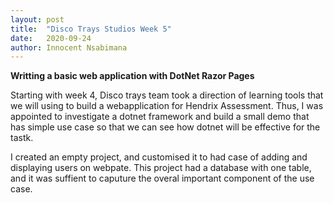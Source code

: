 ```yaml
---
layout: post
title:  "Disco Trays Studios Week 5"
date:   2020-09-24
author: Innocent Nsabimana
---
```



**Writting a basic web application with DotNet Razor Pages**

Starting with week 4, Disco trays team took a direction of learning tools that we will using to build a webapplication for Hendrix Assessment. Thus, I was appointed to investigate a dotnet framework and build a small demo that has simple use case so that we can see how dotnet will be effective for the tastk. 

I created an empty project, and customised it to had case of adding and displaying users on webpate. This project had a database with one table, and it was suffient to caputure the overal important component of the use case. 



